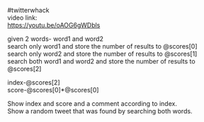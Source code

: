 #twitterwhack  
video link:  
https://youtu.be/oAOG6gWDbls  
        
given 2 words-
word1 and word2  
search only word1 and store the number of results to @scores[0]  
search only word2 and store the number of results to @scores[1]  
search both word1 and word2 and store the number of results to @scores[2]  
  

index-@scores[2]  
score-@scores[0]\*@scores[0]  
  
Show index and score and a comment according to index.   
Show a random tweet that was found by searching both words.  
